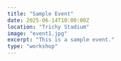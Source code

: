 ```yaml
---
title: "Sample Event"
date: 2025-06-14T10:00:00Z
location: "Trichy Stadium"
image: "event1.jpg"
excerpt: "This is a sample event."
type: "workshop"
---
```

